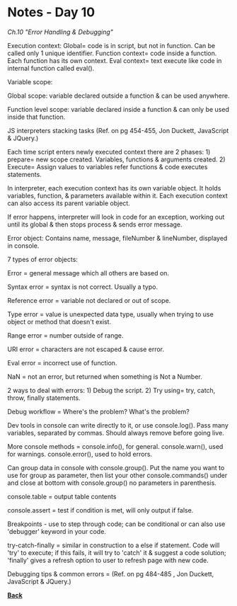 # Notes - Day 10

_Ch.10 "Error Handling & Debugging"_

Execution context: Global= code is in script, but not in function. Can be called only 1 unique identifier. Function context= code inside a function. Each function has its own context. Eval context= text execute like code in internal function called eval().

Variable scope:

Global scope: variable declared outside a function & can be used anywhere.

Function level scope: variable declared inside a function & can only be used inside that function.

JS interpreters stacking tasks (Ref. on pg 454-455, Jon Duckett, JavaScript & JQuery.)

Each time script enters newly executed context there are 2 phases: 1) prepare= new scope created. Variables, functions & arguments created. 2) Execute= Assign values to variables refer functions & code executes statements.

In interpreter, each execution context has its own variable object. It holds variables, function, & parameters available within it. Each execution context can also access its parent variable object.

If error happens, interpreter will look in code for an exception, working out until its global & then stops process & sends error message.

Error object: Contains name, message, fileNumber & lineNumber, displayed in console.

7 types of error objects:

Error = general message which all others are based on.

Syntax error = syntax is not correct. Usually a typo.

Reference error = variable not declared or out of scope.

Type error = value is unexpected data type, usually when trying to use object or method that doesn't exist.

Range error = number outside of range.

URI error = characters are not escaped & cause error.

Eval error = incorrect use of function.

NaN = not an error, but returned when something is Not a Number.

2 ways to deal with errors: 1) Debug the script. 2) Try using= try, catch, throw, finally statements.

Debug workflow = Where's the problem? What's the problem?

Dev tools in console can write directly to it, or use console.log(). Pass many variables, separated by commas. Should always remove before going live.

More console methods = console.info(), for general. console.warn(), used for warnings. console.error(), used to hold errors.

Can group data in console with console.group(). Put the name you want to use for group as parameter, then list your other console.commands() under and close at bottom with console.group() no parameters in parenthesis.

console.table = output table contents

console.assert = test if condition is met, will only output if false.

Breakpoints - use to step through code; can be conditional or can also use 'debugger' keyword in your code.

try-catch-finally = similar in construction to a else if statement. Code will 'try' to execute; if this fails, it will try to 'catch' it & suggest a code solution; 'finally' gives a refresh option to user to refresh page with new code.

Debugging tips & common errors = (Ref. on pg 484-485 , Jon Duckett, JavaScript & JQuery.)

**<a href = "https://github.com/scottie-l/reading-notes/blob/main/reading-notes-201/README.md">Back</a>**
